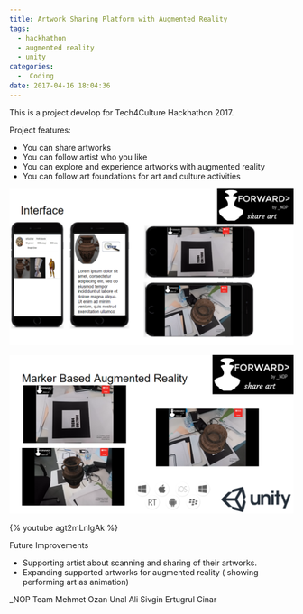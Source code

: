 ```yaml
---
title: Artwork Sharing Platform with Augmented Reality
tags:
  - hackhathon
  - augmented reality
  - unity
categories:
  -  Coding
date: 2017-04-16 18:04:36
---
```


This is a project develop for Tech4Culture Hackhathon 2017.  

Project features:
- You can share artworks
- You can follow artist who you like
- You can explore and experience artworks with augmented reality
- You can follow art foundations for art and culture activities

![image](/images/1521977188211.png)

![image](/images/1521977228493.png)

{% youtube agt2mLnlgAk %}


Future Improvements
- Supporting artist about scanning and sharing of their artworks.
- Expanding supported artworks for augmented reality ( showing performing art as animation)


_NOP Team
Mehmet Ozan Unal
Ali Sivgin
Ertugrul Cinar
